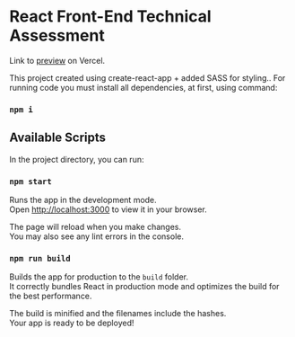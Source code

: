 # React Front-End Technical Assessment

Link to [preview](https://mbunity-assessment-test-neon.vercel.app/) on Vercel.

This project created using create-react-app + added SASS for styling..
For running code you must install all dependencies, at first, using command:

### `npm i`

## Available Scripts

In the project directory, you can run:

### `npm start`

Runs the app in the development mode.\
Open [http://localhost:3000](http://localhost:3000) to view it in your browser.

The page will reload when you make changes.\
You may also see any lint errors in the console.

### `npm run build`

Builds the app for production to the `build` folder.\
It correctly bundles React in production mode and optimizes the build for the best performance.

The build is minified and the filenames include the hashes.\
Your app is ready to be deployed!

